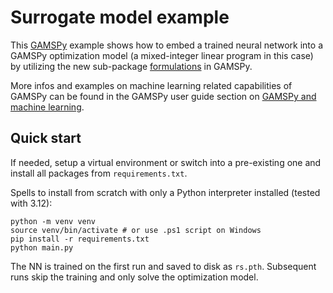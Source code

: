 # Surrogate model example

This [GAMSPy](https://gamspy.readthedocs.io/en/latest/index.html) example shows how to embed a trained neural network into a GAMSPy optimization model (a mixed-integer linear program in this case) by utilizing the new sub-package [formulations](https://gamspy.readthedocs.io/en/latest/reference/gamspy.formulations.html) in GAMSPy.

More infos and examples on machine learning related capabilities of GAMSPy can be found in the GAMSPy user guide section on [GAMSPy and machine learning](https://gamspy.readthedocs.io/en/latest/user/ml/ml.html#gamspy-and-machine-learning).

## Quick start

If needed, setup a virtual environment or switch into a pre-existing one and install all packages from `requirements.txt`.

Spells to install from scratch with only a Python interpreter installed (tested with 3.12):
```
python -m venv venv
source venv/bin/activate # or use .ps1 script on Windows
pip install -r requirements.txt
python main.py
```

The NN is trained on the first run and saved to disk as `rs.pth`. Subsequent runs skip the training and only solve the optimization model.